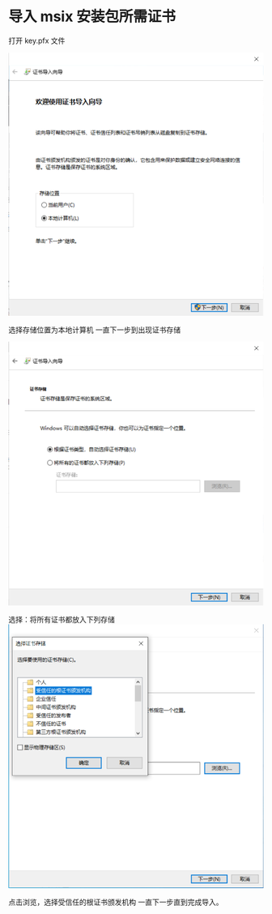 # 导入 msix 安装包所需证书

打开 key.pfx 文件

![1](1.png)

选择存储位置为本地计算机
一直下一步到出现证书存储

![2](2.png)

选择：将所有证书都放入下列存储
![3](3.png)

点击浏览，选择受信任的根证书颁发机构
一直下一步直到完成导入。

